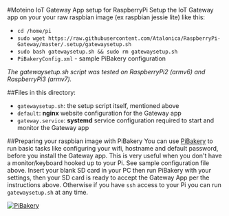 #Moteino IoT Gateway App setup for RaspberryPi
Setup the IoT Gateway app on your your raw raspbian image (ex raspbian jessie lite) like this:

- `cd /home/pi`
- `sudo wget https://raw.githubusercontent.com/Atalonica/RaspberryPi-Gateway/master/.setup/gatewaysetup.sh`
- `sudo bash gatewaysetup.sh && sudo rm gatewaysetup.sh`
- `PiBakeryConfig.xml` - sample PiBakery configuration

*The gatewaysetup.sh script was tested on RaspberryPi2 (armv6) and RaspberryPi3 (armv7).*

##Files in this directory:

- `gatewaysetup.sh`: the setup script itself, mentioned above
- `default`: **nginx** website configuration for the Gateway app
- `gateway.service`: **systemd** service configuration required to start and monitor the Gateway app

##Preparing your raspbian image with PiBakery
You can use [PiBakery](http://pibakery.org) to run basic tasks like configuring your wifi, hostname and default password, before you install the Gateway app. This is very useful when you don't have a monitor/keyboard hooked up to your Pi. See sample configuration file above. Insert your blank SD card in your PC then run PiBakery with your settings, then your SD card is ready to accept the Gateway App per the instructions above. Otherwise if you have `ssh` access to your Pi you can run `gatewaysetup.sh` at any time.

[![PiBakery](http://i.imgur.com/Vga6Elc.png)](http://pibakery.org)
